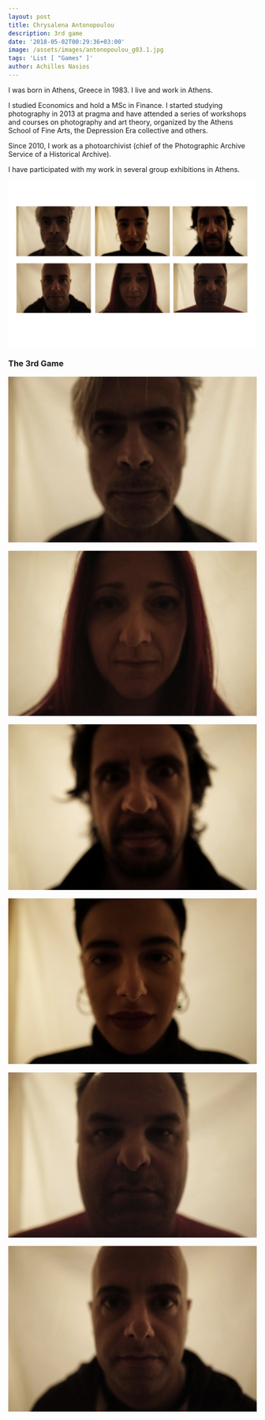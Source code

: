 ```yaml
---
layout: post
title: Chrysalena Antonopoulou
description: 3rd game
date: '2018-05-02T00:29:36+03:00'
image: /assets/images/antonopoulou_g03.1.jpg
tags: 'List [ "Games" ]'
author: Achilles Nasios
---
```

I was born in Athens, Greece in 1983. I live and work in Athens.

I studied Economics and hold a MSc in Finance. I started studying photography in 2013 at pragma and have attended a series of workshops and courses on photography and art theory, organized by the Athens School of Fine Arts, the Depression Era collective and others.

Since 2010, I work as a photoarchivist (chief of the Photographic Archive Service of a Historical Archive).

I have participated with my work in several group exhibitions in Athens.

![null](/assets/images/antonopoulou_-parousiasi.jpg#full)

### The 3rd Game

![null](/assets/images/antonopoulou_g03.1.jpg)

![null](/assets/images/antonopoulou_g03.2.jpg)

![null](/assets/images/antonopoulou_g03.3.jpg)

![null](/assets/images/antonopoulou_g03.4.jpg)

![null](/assets/images/antonopoulou_g03.5.jpg)

![null](/assets/images/antonopoulou_g03.6.jpg)
